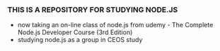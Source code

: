 ### THIS IS A REPOSITORY FOR STUDYING NODE.JS
- now taking an on-line class of node.js from udemy - The Complete Node.js Developer Course (3rd Edition)
- studying node.js as a group in CEOS study
